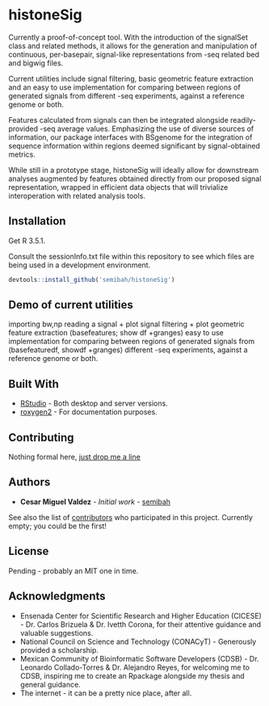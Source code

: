 # histoneSig

Currently a proof-of-concept tool. With the introduction of the signalSet class
and related methods, it allows for the generation and manipulation of
continuous, per-basepair, signal-like representations from -seq related bed and
bigwig files.   

Current utilities include signal filtering, basic geometric feature extraction
and an easy to use implementation for comparing between regions of generated
signals from different -seq experiments, against a reference genome or both.  

Features calculated from signals can then be integrated alongside
readily-provided -seq average values. Emphasizing the use of diverse sources of
information, our package interfaces with BSgenome for the integration of
sequence information within regions deemed significant by signal-obtained
metrics.  

While still in a prototype stage, histoneSig will ideally allow for downstream
analyses augmented by features obtained directly from our proposed signal
representation, wrapped in efficient data objects that will trivialize
interoperation with related analysis tools.  

## Installation

Get R 3.5.1.  

Consult the sessionInfo.txt file within this repository to see which files are
being used in a development environment.  

```R
devtools::install_github('semibah/histoneSig')
```

## Demo of current utilities

importing bw,np
reading a signal + plot
signal filtering + plot
geometric feature extraction (basefeatures; show df +granges)
easy to use implementation for comparing between regions of generated signals from (basefeaturedf, showdf +granges)
different -seq experiments, against a reference genome or both. 

## Built With

* [RStudio](https://www.rstudio.com/) - Both desktop and server versions.
* [roxygen2](https://cran.r-project.org/web/packages/roxygen2/vignettes/roxygen2.html) - For documentation purposes.

## Contributing

Nothing formal here, [just drop me a line](mailto:cesarmiguelv@gmail.com)

## Authors

* **Cesar Miguel Valdez** - *Initial work* - [semibah](https://github.com/semibah)

See also the list of [contributors](https://github.com/semibah/histoneSig/contributors) who participated in this project. Currently empty; you could be the first!

## License

Pending - probably an MIT one in time.

## Acknowledgments

* Ensenada Center for Scientific Research and Higher Education (CICESE) - Dr.
  Carlos Brizuela & Dr. Ivetth Corona, for their attentive guidance and
valuable suggestions.  
* National Council on Science and Technology (CONACyT) - Generously provided a
  scholarship.  
* Mexican Community of Bioinformatic Software Developers (CDSB) - Dr. Leonardo
  Collado-Torres & Dr. Alejandro Reyes, for welcoming me to CDSB, inspiring me
to create an Rpackage alongside my thesis and general guidance.  
* The internet - it can be a pretty nice place, after all.  

